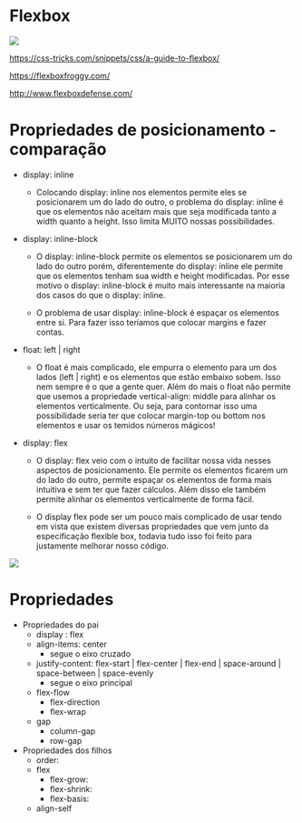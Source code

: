 # Flexbox

![](https://www.chiefofdesign.com.br/wp-content/uploads/2017/11/flexbox-css.png)

https://css-tricks.com/snippets/css/a-guide-to-flexbox/

https://flexboxfroggy.com/

http://www.flexboxdefense.com/

# Propriedades de posicionamento - comparação

* display: inline
    * Colocando display: inline nos elementos permite eles se posicionarem um do lado do outro, o problema do display: inline é que os elementos não aceitam mais que seja modificada tanto a width quanto a height. Isso limita MUITO nossas possibilidades.

* display: inline-block

    * O display: inline-block permite os elementos se posicionarem um do lado do outro porém, diferentemente do display: inline ele permite que os elementos tenham sua width e height modificadas. Por esse motivo o display: inline-block é muito mais interessante na maioria dos casos do que o display: inline.

    * O problema de usar display: inline-block é espaçar os elementos entre si. Para fazer isso teríamos que colocar margins e fazer contas.

* float: left | right

    * O float é mais complicado, ele empurra o elemento para um dos lados (left | right) e os elementos que estão embaixo sobem. Isso nem sempre é o que a gente quer. Além do mais o float não permite que usemos a propriedade vertical-align: middle para alinhar os elementos verticalmente. Ou seja, para contornar isso uma possibilidade seria ter que colocar margin-top ou bottom nos elementos e usar os temidos números mágicos!

* display: flex

    * O display: flex veio com o intuito de facilitar nossa vida nesses aspectos de posicionamento. Ele permite os elementos ficarem um do lado do outro, permite espaçar os elementos de forma mais intuitiva e sem ter que fazer cálculos. Além disso ele também permite alinhar os elementos verticalmente de forma fácil.

    * O display flex pode ser um pouco mais complicado de usar tendo em vista que existem diversas propriedades que vem junto da especificação flexible box, todavia tudo isso foi feito para justamente melhorar nosso código.

![](https://i.imgur.com/mThvRZq.png)

# Propriedades

* Propriedades do pai
    * display : flex
    * align-items: center
        * segue o eixo cruzado
    * justify-content: flex-start | flex-center | flex-end | space-around | space-between | space-evenly
        * segue o eixo principal
    * flex-flow
        * flex-direction 
        * flex-wrap
    * gap
        * column-gap
        * row-gap
* Propriedades dos filhos
    * order:
    * flex
        * flex-grow:
        * flex-shrink:
        * flex-basis:
    * align-self






